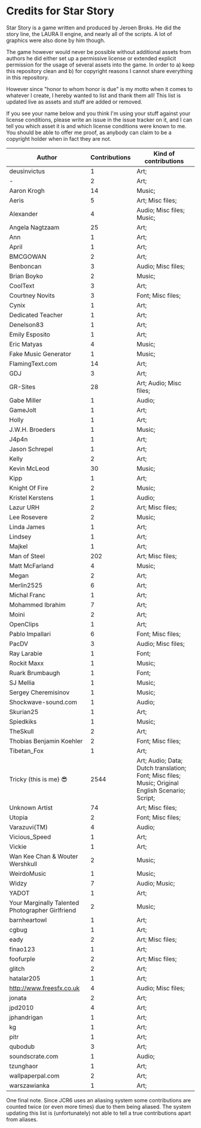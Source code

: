 # Credits for Star Story


Star Story is a game written and produced by Jeroen Broks. He did the story line, the LAURA II engine, and nearly all of the scripts. A lot of graphics were also done by him though.


The game however would never be possible without additional assets from authors he did either set up a permissive license or extended explicit permission for the usage of several assets into the game. In order to a) keep this repository clean and b) for copyright reasons I cannot share everything in this repository.

However since "honor to whom honor is due" is my motto when it comes to whatever I create, I hereby wanted to list and thank them all! This list is updated live as assets and stuff are added or removed. 

If you see your name below and you think I'm using your stuff against your license conditions, please write an issue in the issue tracker on it, and I can tell you which asset it is and which license conditions were known to me. You should be able to offer me proof, as anybody can claim to be a copyright holder when in fact they are not.


Author | Contributions | Kind of contributions
---|---|---
 deusinvictus | 1 | Art; 
- | 2 | Art; 
Aaron Krogh | 14 | Music; 
Aeris | 5 | Art; Misc files; 
Alexander | 4 | Audio; Misc files; Music; 
Angela Nagtzaam | 25 | Art; 
Ann | 1 | Art; 
April | 1 | Art; 
BMCGOWAN | 2 | Art; 
Benboncan | 3 | Audio; Misc files; 
Brian Boyko | 2 | Music; 
CoolText | 3 | Art; 
Courtney Novits | 3 | Font; Misc files; 
Cynix | 1 | Art; 
Dedicated Teacher | 1 | Art; 
Denelson83 | 1 | Art; 
Emily Esposito | 1 | Art; 
Eric Matyas | 4 | Music; 
Fake Music Generator | 1 | Music; 
FlamingText.com | 14 | Art; 
GDJ | 3 | Art; 
GR-Sites | 28 | Art; Audio; Misc files; 
Gabe Miller | 1 | Audio; 
GameJolt | 1 | Art; 
Holly | 1 | Art; 
J.W.H. Broeders | 1 | Music; 
J4p4n | 1 | Art; 
Jason Schrepel | 1 | Art; 
Kelly | 2 | Art; 
Kevin McLeod | 30 | Music; 
Kipp | 1 | Art; 
Knight Of Fire | 2 | Music; 
Kristel Kerstens | 1 | Audio; 
Lazur URH | 2 | Art; Misc files; 
Lee Rosevere | 2 | Music; 
Linda James | 1 | Art; 
Lindsey | 1 | Art; 
Majkel | 1 | Art; 
Man of Steel | 202 | Art; Misc files; 
Matt McFarland | 4 | Music; 
Megan | 2 | Art; 
Merlin2525 | 6 | Art; 
Michal Franc | 1 | Art; 
Mohammed Ibrahim | 7 | Art; 
Moini | 2 | Art; 
OpenClips | 1 | Art; 
Pablo Impallari | 6 | Font; Misc files; 
PacDV | 3 | Audio; Misc files; 
Ray Larabie | 1 | Font; 
Rockit Maxx | 1 | Music; 
Ruark Brumbaugh | 1 | Font; 
SJ Mellia | 1 | Music; 
Sergey Cheremisinov | 1 | Music; 
Shockwave-sound.com | 1 | Audio; 
Skurian25 | 1 | Art; 
Spiedkiks | 1 | Music; 
TheSkull | 2 | Art; 
Thobias Benjamin Koehler | 2 | Font; Misc files; 
Tibetan_Fox | 1 | Art; 
Tricky (this is me) :sunglasses: | 2544 | Art; Audio; Data; Dutch translation; Font; Misc files; Music; Original English Scenario; Script; 
Unknown Artist | 74 | Art; Misc files; 
Utopia | 2 | Font; Misc files; 
Varazuvi(TM) | 4 | Audio; 
Vicious_Speed | 1 | Art; 
Vickie | 1 | Art; 
Wan Kee Chan & Wouter Wershkull | 2 | Music; 
WeirdoMusic | 1 | Music; 
Widzy | 7 | Audio; Music; 
YADOT | 1 | Art; 
Your Marginally Talented Photographer Girlfriend | 2 | Music; 
barnheartowl | 1 | Art; 
cgbug | 1 | Art; 
eady | 2 | Art; Misc files; 
finao123 | 1 | Art; 
foofurple | 2 | Art; Misc files; 
glitch | 2 | Art; 
hatalar205 | 1 | Art; 
http://www.freesfx.co.uk | 4 | Audio; Misc files; 
jonata | 2 | Art; 
jpd2010 | 4 | Art; 
jphandrigan | 1 | Art; 
kg | 1 | Art; 
pitr | 1 | Art; 
qubodub | 3 | Art; 
soundscrate.com | 1 | Audio; 
tzunghaor | 1 | Art; 
wallpaperpal.com | 2 | Art; 
warszawianka | 1 | Art; 
One final note. Since JCR6 uses an aliasing system some contributions are counted twice (or even more times) due to them being aliased. The system updating this list is (unfortunately) not able to tell a true contributions apart from aliases.
